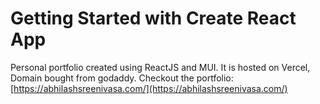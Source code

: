 # Getting Started with Create React App

Personal portfolio created using ReactJS and MUI.
It is hosted on Vercel, Domain bought from godaddy.
Checkout the portfolio: [https://abhilashsreenivasa.com/](https://abhilashsreenivasa.com/)
